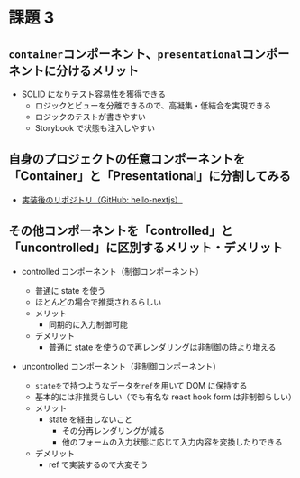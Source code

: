 # 課題 3

## `container`コンポーネント、`presentational`コンポーネントに分けるメリット

- SOLID になりテスト容易性を獲得できる
  - ロジックとビューを分離できるので、高凝集・低結合を実現できる
  - ロジックのテストが書きやすい
  - Storybook で状態も注入しやすい

## 自身のプロジェクトの任意コンポーネントを「Container」と「Presentational」に分割してみる

- [実装後のリポジトリ（GitHub: hello-nextjs）](https://github.com/umirai/hello-nextjs)

## その他コンポーネントを「controlled」と「uncontrolled」に区別するメリット・デメリット

- controlled コンポーネント（制御コンポーネント）

  - 普通に state を使う
  - ほとんどの場合で推奨されるらしい
  - メリット
    - 同期的に入力制御可能
  - デメリット
    - 普通に state を使うので再レンダリングは非制御の時より増える

- uncontrolled コンポーネント（非制御コンポーネント）

  - `stateを`で持つようなデータを`ref`を用いて DOM に保持する
  - 基本的には非推奨らしい（でも有名な react hook form は非制御らしい）
  - メリット
    - state を経由しないこと
      - その分再レンダリングが減る
      - 他のフォームの入力状態に応じて入力内容を変換したりできる
  - デメリット
    - ref で実装するので大変そう
